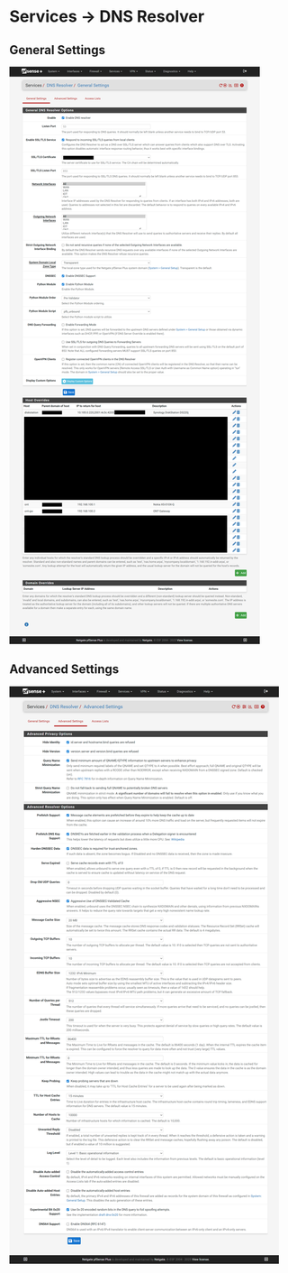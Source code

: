 # Services -> DNS Resolver

## General Settings
![settings](/assets/images/services_unbound.png)

## Advanced Settings
![iot](/assets/images/services_unbound_advanced.png)
